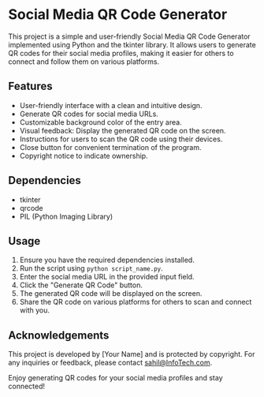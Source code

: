 # Social Media QR Code Generator

This project is a simple and user-friendly Social Media QR Code Generator implemented using Python and the tkinter library. It allows users to generate QR codes for their social media profiles, making it easier for others to connect and follow them on various platforms.

## Features

- User-friendly interface with a clean and intuitive design.
- Generate QR codes for social media URLs.
- Customizable background color of the entry area.
- Visual feedback: Display the generated QR code on the screen.
- Instructions for users to scan the QR code using their devices.
- Close button for convenient termination of the program.
- Copyright notice to indicate ownership.

## Dependencies

- tkinter
- qrcode
- PIL (Python Imaging Library)

## Usage

1. Ensure you have the required dependencies installed.
2. Run the script using `python script_name.py`.
3. Enter the social media URL in the provided input field.
4. Click the "Generate QR Code" button.
5. The generated QR code will be displayed on the screen.
6. Share the QR code on various platforms for others to scan and connect with you.

## Acknowledgements

This project is developed by [Your Name] and is protected by copyright. For any inquiries or feedback, please contact sahil@InfoTech.com.

Enjoy generating QR codes for your social media profiles and stay connected!
